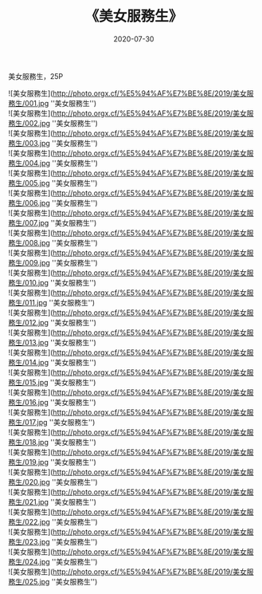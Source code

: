 ﻿---
layout: post
title:  《美女服務生》
date:   2020-07-30
img: http://photo.orgx.cf/%E5%94%AF%E7%BE%8E/2019/美女服務生/000.jpg
categories: [美女, 清纯, 唯美]
---

美女服務生，25P

![美女服務生](http://photo.orgx.cf/%E5%94%AF%E7%BE%8E/2019/美女服務生/001.jpg ''美女服務生'') <br>
![美女服務生](http://photo.orgx.cf/%E5%94%AF%E7%BE%8E/2019/美女服務生/002.jpg ''美女服務生'') <br>
![美女服務生](http://photo.orgx.cf/%E5%94%AF%E7%BE%8E/2019/美女服務生/003.jpg ''美女服務生'') <br>
![美女服務生](http://photo.orgx.cf/%E5%94%AF%E7%BE%8E/2019/美女服務生/004.jpg ''美女服務生'') <br>
![美女服務生](http://photo.orgx.cf/%E5%94%AF%E7%BE%8E/2019/美女服務生/005.jpg ''美女服務生'') <br>
![美女服務生](http://photo.orgx.cf/%E5%94%AF%E7%BE%8E/2019/美女服務生/006.jpg ''美女服務生'') <br>
![美女服務生](http://photo.orgx.cf/%E5%94%AF%E7%BE%8E/2019/美女服務生/007.jpg ''美女服務生'') <br>
![美女服務生](http://photo.orgx.cf/%E5%94%AF%E7%BE%8E/2019/美女服務生/008.jpg ''美女服務生'') <br>
![美女服務生](http://photo.orgx.cf/%E5%94%AF%E7%BE%8E/2019/美女服務生/009.jpg ''美女服務生'') <br>
![美女服務生](http://photo.orgx.cf/%E5%94%AF%E7%BE%8E/2019/美女服務生/010.jpg ''美女服務生'') <br>
![美女服務生](http://photo.orgx.cf/%E5%94%AF%E7%BE%8E/2019/美女服務生/011.jpg ''美女服務生'') <br>
![美女服務生](http://photo.orgx.cf/%E5%94%AF%E7%BE%8E/2019/美女服務生/012.jpg ''美女服務生'') <br>
![美女服務生](http://photo.orgx.cf/%E5%94%AF%E7%BE%8E/2019/美女服務生/013.jpg ''美女服務生'') <br>
![美女服務生](http://photo.orgx.cf/%E5%94%AF%E7%BE%8E/2019/美女服務生/014.jpg ''美女服務生'') <br>
![美女服務生](http://photo.orgx.cf/%E5%94%AF%E7%BE%8E/2019/美女服務生/015.jpg ''美女服務生'') <br>
![美女服務生](http://photo.orgx.cf/%E5%94%AF%E7%BE%8E/2019/美女服務生/016.jpg ''美女服務生'') <br>
![美女服務生](http://photo.orgx.cf/%E5%94%AF%E7%BE%8E/2019/美女服務生/017.jpg ''美女服務生'') <br>
![美女服務生](http://photo.orgx.cf/%E5%94%AF%E7%BE%8E/2019/美女服務生/018.jpg ''美女服務生'') <br>
![美女服務生](http://photo.orgx.cf/%E5%94%AF%E7%BE%8E/2019/美女服務生/019.jpg ''美女服務生'') <br>
![美女服務生](http://photo.orgx.cf/%E5%94%AF%E7%BE%8E/2019/美女服務生/020.jpg ''美女服務生'') <br>
![美女服務生](http://photo.orgx.cf/%E5%94%AF%E7%BE%8E/2019/美女服務生/021.jpg ''美女服務生'') <br>
![美女服務生](http://photo.orgx.cf/%E5%94%AF%E7%BE%8E/2019/美女服務生/022.jpg ''美女服務生'') <br>
![美女服務生](http://photo.orgx.cf/%E5%94%AF%E7%BE%8E/2019/美女服務生/023.jpg ''美女服務生'') <br>
![美女服務生](http://photo.orgx.cf/%E5%94%AF%E7%BE%8E/2019/美女服務生/024.jpg ''美女服務生'') <br>
![美女服務生](http://photo.orgx.cf/%E5%94%AF%E7%BE%8E/2019/美女服務生/025.jpg ''美女服務生'') <br>
